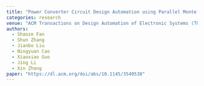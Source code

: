 ```yaml
---
title: "Power Converter Circuit Design Automation using Parallel Monte Carlo Tree Search"
categories: research
venue: "ACM Transactions on Design Automation of Electronic Systems (TODAES), 2022"
authors:
  - Shaoze Fan
  - Shun Zhang
  - Jianbo Liu
  - Ningyuan Cao
  - Xiaoxiao Guo
  - Jing Li
  - Xin Zhang
paper: "https://dl.acm.org/doi/abs/10.1145/3549538"
---
```

